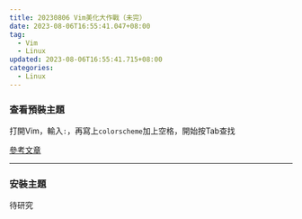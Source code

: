 ```yaml
---
title: 20230806 Vim美化大作戰（未完）
date: 2023-08-06T16:55:41.047+08:00
tag:
  - Vim
  - Linux
updated: 2023-08-06T16:55:41.715+08:00
categories:
  - Linux
---
```

### 查看預裝主題

打開Vim，輸入`:`，再寫上`colorscheme`加上空格，開始按Tab查找

[參考文章]([https://www.cnblogs.com/yychuyu/p/13210110.html](https://www.cnblogs.com/yychuyu/p/13210110.html))

---

### 安裝主題

待研究
